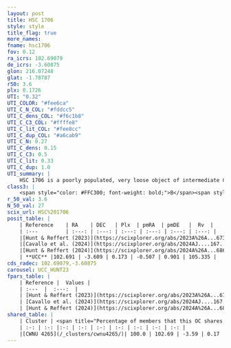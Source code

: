 ```yaml
---
layout: post
title: HSC 1706
style: style
title_flag: true
more_names: 
fname: hsc1706
fov: 0.12
ra_icrs: 102.69079
de_icrs: -3.60875
glon: 216.07248
glat: -1.78787
r50: 3.6
plx: 0.1726
UTI: "0.32"
UTI_COLOR: "#fee6ca"
UTI_C_N_COL: "#fddcc5"
UTI_C_dens_COL: "#f6c1b8"
UTI_C_C3_COL: "#ffffe8"
UTI_C_lit_COL: "#fee8cc"
UTI_C_dup_COL: "#a6cab9"
UTI_C_N: 0.27
UTI_C_dens: 0.15
UTI_C_C3: 0.5
UTI_C_lit: 0.33
UTI_C_dup: 1.0
UTI_summary: |
    HSC 1706 is a poorly populated, very loose object of intermediate C3 quality. It was recently reported in the literature. This object shares a large percentage of members with a later reported entry.
class3: |
    <span style="color: #FFC300; font-weight: bold;">B</span><span style="color: #FFC300; font-weight: bold;">B</span>
r_50_val: 3.6
N_50_val: 27
scix_url: HSC%201706
posit_table: |
    | Reference    | RA    | DEC   | Plx  | pmRA  | pmDE   |  Rv  |
    | :---         | :---: | :---: | :---: | :---: | :---: | :---: |
    |[Hunt & Reffert (2023)](https://scixplorer.org/abs/2023A%26A...673A.114H) | 102.701 | -3.611 | 0.173 | -0.494 | 0.89 | 105.281 |
    |[Cavallo et al. (2024)](https://scixplorer.org/abs/2024AJ....167...12C) | 102.711 | -3.585 | 0.173 | -- | -- | -- |
    |[Hunt & Reffert (2024)](https://scixplorer.org/abs/2024A%26A...686A..42H) | 102.701 | -3.611 | 0.173 | -0.494 | 0.89 | 105.281 |
    | **UCC** |102.691 | -3.609 | 0.173 | -0.507 | 0.901 | 105.335 | 
cds_radec: 102.69079,-3.60875
carousel: UCC_HUNT23
fpars_table: |
    | Reference |  Values |
    | :---  |  :---:  |
    | [Hunt & Reffert (2023)](https://scixplorer.org/abs/2023A%26A...673A.114H) | `AV50=2.438, diffAV50=1.023, MOD50=13.37, logAge50=7.671` |
    | [Cavallo et al. (2024)](https://scixplorer.org/abs/2024AJ....167...12C) | `AV50=2.12, dMod50=13.67, logAge50=8.08, [Fe/H]50=0.9` |
    | [Hunt & Reffert (2024)](https://scixplorer.org/abs/2024A%26A...686A..42H) | `MassJ=495.626` |
shared_table: |
    | Cluster | <span title="Percentage of members that this OC shares with the ones listed">%</span>   | RA   | DEC   | Plx   | pmRA  | pmDE  | Rv | UTI |
    | :-: | :-: |:-: | :-: | :-: | :-: | :-: | :-: | :-: |
    |[CWNU 4265](/_clusters/cwnu4265/)| 100.0 | 102.69 | -3.59 | 0.17 | -0.53 | 0.92 | 90.75 |0.09 |
---
```

